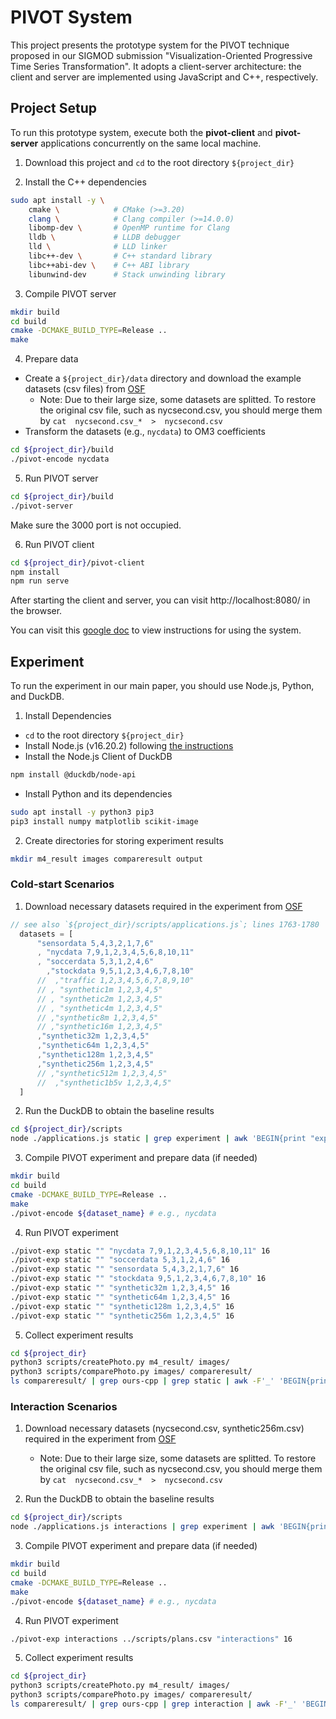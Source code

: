 # PIVOT System

This project presents the prototype system for the PIVOT technique proposed in our SIGMOD submission "Visualization-Oriented Progressive Time Series Transformation". It adopts a client-server architecture: the client and server are implemented using JavaScript and C++, respectively.

## Project Setup
To run this prototype system, execute both the **pivot-client** and **pivot-server** applications concurrently on the same local machine.

1. Download this project and `cd` to the root directory `${project_dir}`

2. Install the C++ dependencies
```sh
sudo apt install -y \
    cmake \            # CMake (>=3.20)
    clang \            # Clang compiler (>=14.0.0)
    libomp-dev \       # OpenMP runtime for Clang
    lldb \             # LLDB debugger
    lld \              # LLD linker
    libc++-dev \       # C++ standard library
    libc++abi-dev \    # C++ ABI library
    libunwind-dev      # Stack unwinding library
```

3. Compile PIVOT server
```sh
mkdir build
cd build
cmake -DCMAKE_BUILD_TYPE=Release ..
make
```

4. Prepare data

* Create a `${project_dir}/data` directory and download the example datasets (csv files) from [OSF](https://osf.io/qugm3/files/osfstorage?view_only=58ea2143393245a69a4430188c0ef214)
  - Note: Due to their large size, some datasets are splitted. To restore the original csv file, such as nycsecond.csv, you should merge them by `cat  nycsecond.csv_*  >  nycsecond.csv`
* Transform the datasets (e.g., `nycdata`) to OM3 coefficients
```sh
cd ${project_dir}/build
./pivot-encode nycdata
```

5. Run PIVOT server
```sh
cd ${project_dir}/build
./pivot-server
```
Make sure the 3000 port is not occupied.

6. Run PIVOT client
```sh
cd ${project_dir}/pivot-client
npm install
npm run serve
```

After starting the client and server, you can visit http://localhost:8080/ in the browser.

You can visit this [google doc](https://docs.google.com/document/d/1RNhzro4HdUa7a9yOhelKUNIHlXKW6bUfBO6MKaLJH7E/edit?usp=sharing) to view instructions for using the system.

## Experiment
To run the experiment in our main paper, you should use Node.js, Python, and DuckDB.

1. Install Dependencies

* `cd` to the root directory `${project_dir}`
* Install Node.js (v16.20.2) following [the instructions](https://nodejs.org/en/download)
* Install the Node.js Client of DuckDB
```sh
npm install @duckdb/node-api
```
* Install Python and its dependencies
```sh
sudo apt install -y python3 pip3
pip3 install numpy matplotlib scikit-image
```

2. Create directories for storing experiment results
```sh
mkdir m4_result images compareresult output
```

### Cold-start Scenarios

1. Download necessary datasets required in the experiment from [OSF](https://osf.io/qugm3/files/osfstorage?view_only=58ea2143393245a69a4430188c0ef214)
```javascript
// see also `${project_dir}/scripts/applications.js`; lines 1763-1780
  datasets = [
      "sensordata 5,4,3,2,1,7,6"
      , "nycdata 7,9,1,2,3,4,5,6,8,10,11"
      , "soccerdata 5,3,1,2,4,6"
        ,"stockdata 9,5,1,2,3,4,6,7,8,10"
      //  ,"traffic 1,2,3,4,5,6,7,8,9,10"
      // , "synthetic1m 1,2,3,4,5"
      // , "synthetic2m 1,2,3,4,5"
      // , "synthetic4m 1,2,3,4,5"
      // ,"synthetic8m 1,2,3,4,5"
      // ,"synthetic16m 1,2,3,4,5"
      ,"synthetic32m 1,2,3,4,5"
      ,"synthetic64m 1,2,3,4,5"
      ,"synthetic128m 1,2,3,4,5"
      ,"synthetic256m 1,2,3,4,5"
      // ,"synthetic512m 1,2,3,4,5"
      //  ,"synthetic1b5v 1,2,3,4,5"
  ]
``` 

2. Run the DuckDB to obtain the baseline results
```sh
cd ${project_dir}/scripts
node ./applications.js static | grep experiment | awk 'BEGIN{print "experiment,table,function,width,time,memory(kb)"}{gsub(/,/, "I"); print $2,$5,$20,$23,$38,$41}' OFS="," > ../output/duck_static.csv
```

3. Compile PIVOT experiment and prepare data (if needed)
```sh
mkdir build
cd build
cmake -DCMAKE_BUILD_TYPE=Release ..
make
./pivot-encode ${dataset_name} # e.g., nycdata
```

4. Run PIVOT experiment
```sh
./pivot-exp static "" "nycdata 7,9,1,2,3,4,5,6,8,10,11" 16
./pivot-exp static "" "soccerdata 5,3,1,2,4,6" 16
./pivot-exp static "" "sensordata 5,4,3,2,1,7,6" 16
./pivot-exp static "" "stockdata 9,5,1,2,3,4,6,7,8,10" 16
./pivot-exp static "" "synthetic32m 1,2,3,4,5" 16
./pivot-exp static "" "synthetic64m 1,2,3,4,5" 16
./pivot-exp static "" "synthetic128m 1,2,3,4,5" 16
./pivot-exp static "" "synthetic256m 1,2,3,4,5" 16
```

5. Collect experiment results
```sh
cd ${project_dir}
python3 scripts/createPhoto.py m4_result/ images/
python3 scripts/comparePhoto.py images/ compareresult/
ls compareresult/ | grep ours-cpp | grep static | awk -F'_' 'BEGIN{print "experiment,table,function,errorbound,width,time,ssim,memory(kb)"}{gsub(/,/, "I"); print $1,$2,$5,$10,$8,$14,$12,$16}' OFS=","| awk -F'.png' '{print $1}' > ./output/cpp_static.csv
```

### Interaction Scenarios
1. Download necessary datasets (nycsecond.csv, synthetic256m.csv) required in the experiment from [OSF](https://osf.io/qugm3/files/osfstorage?view_only=58ea2143393245a69a4430188c0ef214)
    - Note: Due to their large size, some datasets are splitted. To restore the original csv file, such as nycsecond.csv, you should merge them by `cat  nycsecond.csv_*  >  nycsecond.csv`

2. Run the DuckDB to obtain the baseline results
```sh
cd ${project_dir}/scripts
node ./applications.js interactions | grep experiment | awk 'BEGIN{print "experiment,table,function,width,time,memory(kb)"}{gsub(/,/, "I"); print $2,$5,$20,$23,$38,$41}' OFS="," > ../output/duck_interaction.csv
```

3. Compile PIVOT experiment and prepare data (if needed)
```sh
mkdir build
cd build
cmake -DCMAKE_BUILD_TYPE=Release ..
make
./pivot-encode ${dataset_name} # e.g., nycdata
```

4. Run PIVOT experiment
```sh
./pivot-exp interactions ../scripts/plans.csv "interactions" 16
```

5. Collect experiment results
```sh
cd ${project_dir}
python3 scripts/createPhoto.py m4_result/ images/
python3 scripts/comparePhoto.py images/ compareresult/
ls compareresult/ | grep ours-cpp | grep interaction | awk -F'_' 'BEGIN{print "experiment,table,function,errorbound,width,time,ssim,memory(kb)"}{gsub(/,/, "I"); print $1,$2,$5,$10,$8,$14,$12,$16}' OFS=","| awk -F'.png' '{print $1}' > ./output/ours-cpp_interaction.csv
```